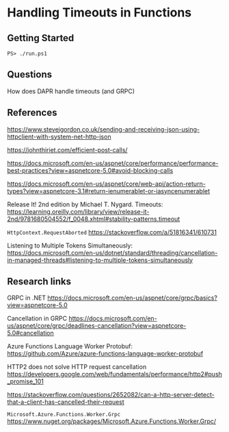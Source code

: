# Handling Timeouts in Functions



## Getting Started

    PS> ./run.ps1

## Questions

How does DAPR handle timeouts (and GRPC)

## References

<https://www.stevejgordon.co.uk/sending-and-receiving-json-using-httpclient-with-system-net-http-json>

<https://johnthiriet.com/efficient-post-calls/>

<https://docs.microsoft.com/en-us/aspnet/core/performance/performance-best-practices?view=aspnetcore-5.0#avoid-blocking-calls>

https://docs.microsoft.com/en-us/aspnet/core/web-api/action-return-types?view=aspnetcore-3.1#return-ienumerablet-or-iasyncenumerablet

Release It! 2nd edition by Michael T. Nygard. Timeouts: <https://learning.oreilly.com/library/view/release-it-2nd/9781680504552/f_0048.xhtml#stability-patterns.timeout>

`HttpContext.RequestAborted` <https://stackoverflow.com/a/51816341/610731>

Listening to Multiple Tokens Simultaneously: <https://docs.microsoft.com/en-us/dotnet/standard/threading/cancellation-in-managed-threads#listening-to-multiple-tokens-simultaneously>

## Research links

GRPC in .NET <https://docs.microsoft.com/en-us/aspnet/core/grpc/basics?view=aspnetcore-5.0>

Cancellation in GRPC <https://docs.microsoft.com/en-us/aspnet/core/grpc/deadlines-cancellation?view=aspnetcore-5.0#cancellation>

Azure Functions Language Worker Protobuf: <https://github.com/Azure/azure-functions-language-worker-protobuf>

HTTP2 does not solve HTTP request cancellation <https://developers.google.com/web/fundamentals/performance/http2#push_promise_101>

<https://stackoverflow.com/questions/2652082/can-a-http-server-detect-that-a-client-has-cancelled-their-request>

`Microsoft.Azure.Functions.Worker.Grpc` <https://www.nuget.org/packages/Microsoft.Azure.Functions.Worker.Grpc/>
